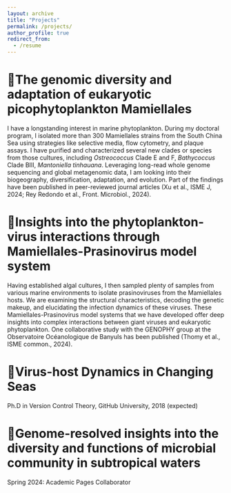 ```yaml
---
layout: archive
title: "Projects"
permalink: /projects/
author_profile: true
redirect_from:
  - /resume
---
```


🌟The genomic diversity and adaptation of eukaryotic picophytoplankton Mamiellales
======
I have a longstanding interest in marine phytoplankton. During my doctoral program, I isolated more than 300 Mamiellales strains from the South China Sea using strategies like selective media, flow cytometry, and plaque assays. I have purified and characterized several new clades or species from those cultures, including _Ostreococcus_ Clade E and F, _Bathycoccus_ Clade BIII, _Mantoniella tinhauana_. Leveraging long-read whole genome sequencing and global metagenomic data, I am looking into their biogeography, diversification, adaptation, and evolution. Part of the findings have been published in peer-reviewed journal articles (Xu et al., ISME J, 2024; Rey Redondo et al., Front. Microbiol., 2024).

🌟Insights into the phytoplankton-virus interactions through Mamiellales-Prasinovirus model system
======
Having established algal cultures, I then sampled plenty of samples from various marine environments to isolate prasinoviruses from the Mamiellales hosts. We are examining the structural characteristics, decoding the genetic makeup, and elucidating the infection dynamics of these viruses. These Mamiellales-Prasinovirus model systems that we have developed offer deep insights into complex interactions between giant viruses and eukaryotic phytoplankton. One collaborative study with the GENOPHY group at the Observatoire Océanologique de Banyuls has been published (Thomy et al., ISME common., 2024).

🌟Virus-host Dynamics in Changing Seas
======
Ph.D in Version Control Theory, GitHub University, 2018 (expected)

🌟Genome-resolved insights into the diversity and functions of microbial community in subtropical waters
======
Spring 2024: Academic Pages Collaborator
